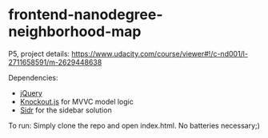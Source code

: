 # frontend-nanodegree-neighborhood-map
P5, project details: https://www.udacity.com/course/viewer#!/c-nd001/l-2711658591/m-2629448638

Dependencies:
+ [jQuery](https://jquery.com/)
+ [Knockout.js](http://knockoutjs.com/) for MVVC model logic
+ [Sidr](http://www.berriart.com/sidr/) for the sidebar solution


To run:
Simply clone the repo and open index.html. No batteries necessary;)
